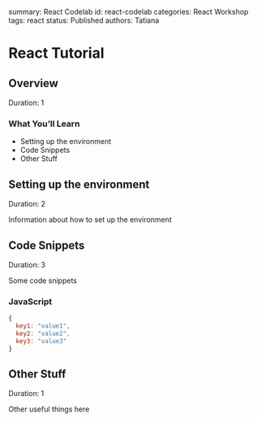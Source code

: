 summary: React Codelab
id: react-codelab
categories: React Workshop
tags: react
status: Published
authors: Tatiana

# React Tutorial
<!-- ------------------------ -->
## Overview
Duration: 1

### What You’ll Learn
- Setting up the environment
- Code Snippets
- Other Stuff

<!-- ------------------------ -->
## Setting up the environment
Duration: 2

Information about how to set up the environment

<!-- ------------------------ -->
## Code Snippets
Duration: 3

Some code snippets

### JavaScript

```javascript
{
  key1: "value1",
  key2: "value2",
  key3: "value3"
}
```

<!-- ------------------------ -->
## Other Stuff
Duration: 1

Other useful things here
